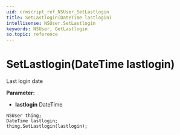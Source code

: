 ```yaml
---
uid: crmscript_ref_NSUser_SetLastlogin
title: SetLastlogin(DateTime lastlogin)
intellisense: NSUser.SetLastlogin
keywords: NSUser, GetLastlogin
so.topic: reference
---
```


# SetLastlogin(DateTime lastlogin)

Last login date

**Parameter:** 
* **lastlogin** DateTime

```crmscript
NSUser thing;
DateTime lastlogin;
thing.SetLastlogin(lastlogin);
```

